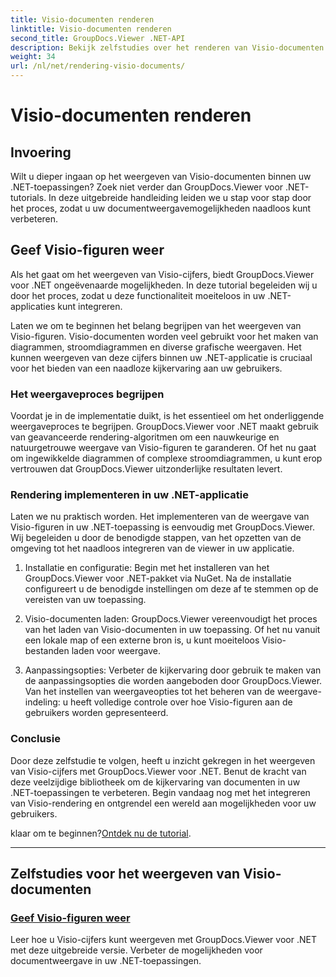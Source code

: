 ```yaml
---
title: Visio-documenten renderen
linktitle: Visio-documenten renderen
second_title: GroupDocs.Viewer .NET-API
description: Bekijk zelfstudies over het renderen van Visio-documenten met GroupDocs.Viewer voor .NET. Leer hoe u moeiteloos de documentweergavemogelijkheden in uw .NET-toepassingen kunt verbeteren.
weight: 34
url: /nl/net/rendering-visio-documents/
---
```


# Visio-documenten renderen

## Invoering

Wilt u dieper ingaan op het weergeven van Visio-documenten binnen uw .NET-toepassingen? Zoek niet verder dan GroupDocs.Viewer voor .NET-tutorials. In deze uitgebreide handleiding leiden we u stap voor stap door het proces, zodat u uw documentweergavemogelijkheden naadloos kunt verbeteren.

## Geef Visio-figuren weer

Als het gaat om het weergeven van Visio-cijfers, biedt GroupDocs.Viewer voor .NET ongeëvenaarde mogelijkheden. In deze tutorial begeleiden wij u door het proces, zodat u deze functionaliteit moeiteloos in uw .NET-applicaties kunt integreren.

Laten we om te beginnen het belang begrijpen van het weergeven van Visio-figuren. Visio-documenten worden veel gebruikt voor het maken van diagrammen, stroomdiagrammen en diverse grafische weergaven. Het kunnen weergeven van deze cijfers binnen uw .NET-applicatie is cruciaal voor het bieden van een naadloze kijkervaring aan uw gebruikers.

### Het weergaveproces begrijpen

Voordat je in de implementatie duikt, is het essentieel om het onderliggende weergaveproces te begrijpen. GroupDocs.Viewer voor .NET maakt gebruik van geavanceerde rendering-algoritmen om een nauwkeurige en natuurgetrouwe weergave van Visio-figuren te garanderen. Of het nu gaat om ingewikkelde diagrammen of complexe stroomdiagrammen, u kunt erop vertrouwen dat GroupDocs.Viewer uitzonderlijke resultaten levert.

### Rendering implementeren in uw .NET-applicatie

Laten we nu praktisch worden. Het implementeren van de weergave van Visio-figuren in uw .NET-toepassing is eenvoudig met GroupDocs.Viewer. Wij begeleiden u door de benodigde stappen, van het opzetten van de omgeving tot het naadloos integreren van de viewer in uw applicatie.

1. Installatie en configuratie: Begin met het installeren van het GroupDocs.Viewer voor .NET-pakket via NuGet. Na de installatie configureert u de benodigde instellingen om deze af te stemmen op de vereisten van uw toepassing.

2. Visio-documenten laden: GroupDocs.Viewer vereenvoudigt het proces van het laden van Visio-documenten in uw toepassing. Of het nu vanuit een lokale map of een externe bron is, u kunt moeiteloos Visio-bestanden laden voor weergave.

3. Aanpassingsopties: Verbeter de kijkervaring door gebruik te maken van de aanpassingsopties die worden aangeboden door GroupDocs.Viewer. Van het instellen van weergaveopties tot het beheren van de weergave-indeling: u heeft volledige controle over hoe Visio-figuren aan de gebruikers worden gepresenteerd.

### Conclusie

Door deze zelfstudie te volgen, heeft u inzicht gekregen in het weergeven van Visio-cijfers met GroupDocs.Viewer voor .NET. Benut de kracht van deze veelzijdige bibliotheek om de kijkervaring van documenten in uw .NET-toepassingen te verbeteren. Begin vandaag nog met het integreren van Visio-rendering en ontgrendel een wereld aan mogelijkheden voor uw gebruikers.

 klaar om te beginnen?[Ontdek nu de tutorial](./render-visio-figures/).

---

## Zelfstudies voor het weergeven van Visio-documenten
### [Geef Visio-figuren weer](./render-visio-figures/)
Leer hoe u Visio-cijfers kunt weergeven met GroupDocs.Viewer voor .NET met deze uitgebreide versie. Verbeter de mogelijkheden voor documentweergave in uw .NET-toepassingen.